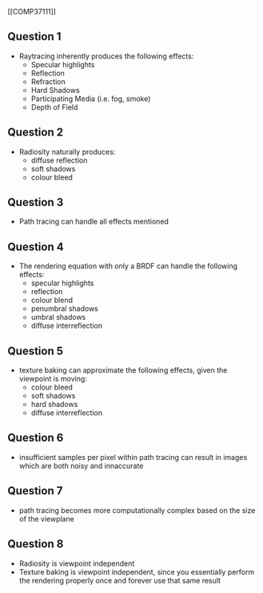 [[COMP37111]]

## Question 1
- Raytracing inherently produces the following effects:
	- Specular highlights
	- Reflection
	- Refraction
	- Hard Shadows
	- Participating Media (i.e. fog, smoke)
	- Depth of Field
## Question 2
- Radiosity naturally produces:
	- diffuse reflection
	- soft shadows
	- colour bleed
## Question 3
- Path tracing can handle all effects mentioned
## Question 4
- The rendering equation with only a BRDF can handle the following effects:
	- specular highlights
	- reflection
	- colour blend
	- penumbral shadows
	- umbral shadows
	- diffuse interreflection
## Question 5
- texture baking can approximate the following effects, given the viewpoint is moving:
	- colour bleed
	- soft shadows
	- hard shadows
	- diffuse interreflection
## Question 6
- insufficient samples per pixel within path tracing can result in images which are both noisy and innaccurate
## Question 7
- path tracing becomes more computationally complex based on the size of the viewplane
## Question 8
- Radiosity is viewpoint independent
- Texture baking is viewpoint independent, since you essentially perform the rendering properly once and forever use that same result